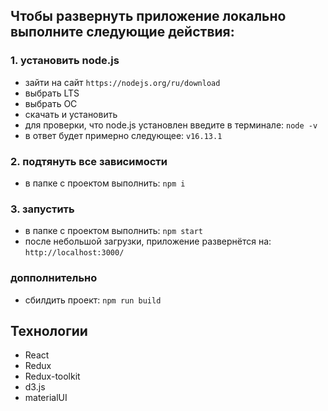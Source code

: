 ## Чтобы развернуть приложение локально выполните следующие действия:

### 1. установить node.js

- зайти на сайт `https://nodejs.org/ru/download`
- выбрать LTS
- выбрать ОС
- скачать и установить
- для проверки, что node.js установлен введите в терминале: `node -v`
- в ответ будет примерно следующее: `v16.13.1`

### 2. подтянуть все зависимости

- в папке с проектом выполнить: `npm i`

### 3. запустить

- в папке с проектом выполнить: `npm start`
- после небольшой загрузки, приложение развернётся на: `http://localhost:3000/`

### допполнительно

- сбилдить проект: `npm run build`

## Технологии

- React
- Redux
- Redux-toolkit
- d3.js
- materialUI
